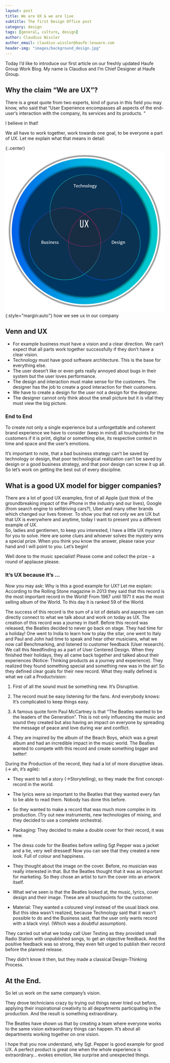 ```yaml
---
layout: post
title: We are UX & we are live
subtitle: The first Design Office post
category: design
tags: [general, culture, design]
author: Claudius Wissler
author_email: claudius.wissler@haufe-lexware.com 
header-img: "images/background_design.jpg"
---
```


Today I’d like to introduce our first article on our freshly updated Haufe Group Work Blog.
My name is Claudius and I’m Chief Designer at Haufe Group. 

## Why the claim “We are UX”? 
There is a great quote from two experts, kind of gurus in this field you may know, who said that “User Experience encompasses all aspects of the end-user‘s interaction with the company, its services and its products. “ 

I believe in that! 

We all have to work together, work towards one goal, to be everyone a part of UX. Let me explain what that means in detail: 

{:.center}
![UX and Venn](/images/design/Blog_Bild2.jpg){:style="margin:auto"}
how we see ux in our company

## Venn and UX
-	For example business must have a vision and a clear direction. We can‘t expect that all parts work together successfully if they don’t have a clear vision.  
-	Technology must have good software architecture. This is the base for everything else.
-	The user doesn’t like or even gets really annoyed about bugs in their system but the user loves performance. 
-	The design and interaction must make sense for the customers. The designer has the job to create a good interaction for their customers. 
-	We have to create a design for the user not a design for the designer. 
-	The designer cannot only think about the small picture but it is vital they must view the big picture. 

### End to End
To create not only a single experience but a unforgettable and coherent brand experience we have to consider (keep in mind) all touchpoints for the customers if it is print, digital or something else, its respective context in time and space and the user’s emotions.

It’s important to note, that a bad business strategy can’t be saved by technology or design, that poor technological realization can’t be saved by design or a good business strategy, and that poor design can screw it up all. So let’s work on getting the best out of every discipline.

## What is a good UX model for bigger companies?

There are a lot of good UX examples, first of all Apple (just think of the groundbreaking impact of the iPhone in the industry and our lives), Google (from search engine to selfdriving cars?), Uber and many other brands which changed our lives forever. To show you that not only we are UX but that UX is everywhere and anytime, today I want to present you a different example of UX.  
So, ladies and gentlemen, to keep you interested, I have a little UX mystery for you to solve. Here are some clues and whoever solves the mystery wins a special prize. 
When you think you know the answer, please raise your hand and I will point to you. Let‘s begin!

Well done to the music specialist! Please come and collect the prize – a round of applause please. 

### It’s UX because it’s …
Now you may ask: Why is this a good example for UX? Let me explain:
According to the Rolling Stone magazine in 2013 they said that this record is the most important record in the World! From 1967 until 1971 it was the most selling album of the World. To this day it is ranked 59 of the World.

The success of this record is the sum of a lot of details and aspects we can directly connect to what we talk about and work on today as UX.
The creation of this record was a journey in itself. Before this record was released, the Beatles decided to never go back on stage. They had time for a holiday! One went to India to learn how to play the sitar, one went to Italy and Paul and John had time to speak and hear other musicians, what we now call Benchmarking, and listened to customer feedback (User research). We call this Needfinding as a part of User Centered Design. 
When they finished their holidays, they all came back together and talked about their experiences (Notice: Thinking products as a journey and experience). They realized they found something special and something new was in the air! So they defined clear goals for their new record. What they really defined is what we call a Productvision: 

1.	First of all the sound must be something new. It‘s Disruptive. 

2.	The record must be easy listening for the fans. And everybody knows: It‘s complicated to keep things easy. 

3.	A famous quote form Paul McCartney is that “The Beatles wanted to be the leaders of the Generation”. This is not only influencing the music and sound they created but also having an impact on everyone by spreading the message of peace and love during war and conflict. 

4.	They are inspired by the album of the Beach Boys, which was a great album and had an incredible impact in the music world. The Beatles wanted to compete with this record and create something bigger and better! 

During the Production of the record, they had a lot of more disruptive ideas. (-> ah, it’s agile):

-	They want to tell a story (->Storytelling), so they made the first concept-record in the world. 

-	The lyrics were so important to the Beatles that they wanted every fan to be able to read them. Nobody has done this before. 

-	So they wanted to make a record that was much more complex in its production. (Try out new instruments, new technologies of mixing, and they decided to use a complete orchestra). 

-	Packaging: They decided to make a double cover for their record, it was new.

-	The dress code for the Beatles before selling Sgt Pepper was a jacket and a tie, very well dressed! Now you can see that they created a new look. Full of colour and happiness. 

-	They thought about the image on the cover. Before, no musician was really interested in that. But the Beatles thought that it was as important for marketing. So they chose an artist to turn the cover into an artwork itself.

-	What we‘ve seen is that the Beatles looked at, the music, lyrics, cover design and their image. These are all touchpoints for the customer. 

-	Material: They wanted a coloured vinyl instead of the usual black one. But this idea wasn’t realized, because Technology said that it wasn't possible to do and the Business said, that the user only wants record with a black vinyl. (Which was a doubtful assumption).

They carried out what we today call User Testing as they provided small Radio Station with unpublished songs, to get an objective feedback. And the positive feedback was so strong, they even felt urged to publish their record before the planned release.

They didn’t know it then, but they made a classical Design-Thinking Process.


## At the End.
So let us work on the same company’s vision.

They drove technicians crazy by trying out things never tried out before, applying their inspirational creativity to all departments participating in the production. And the result is something extraordinary.

The Beatles have shown us that by creating a team where everyone works to the same vision extraordinary things can happen. It’s about all departments working together on one vision. 

I hope that you now understand, why Sgt. Pepper is good example for good UX.
A perfect product is great one when the whole experience is extraordinary… evokes emotion, like surprise and unexpected things.

